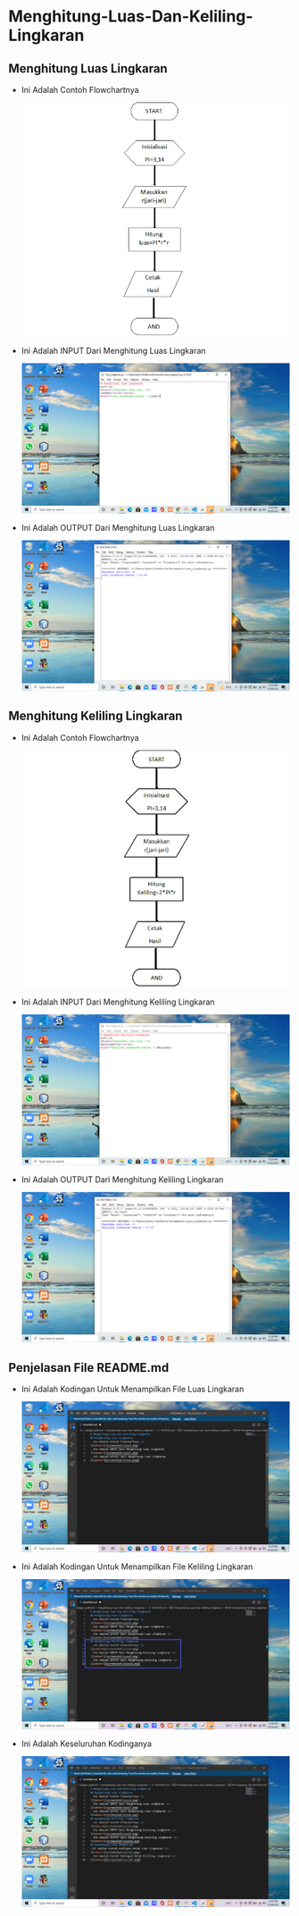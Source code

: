 # Menghitung-Luas-Dan-Keliling-Lingkaran
## Menghitung Luas Lingkaran
- Ini Adalah Contoh Flowchartnya <p>
![Gambar1](screenshot/ssss1.png)
- Ini Adalah INPUT Dari Menghitung Luas Lingkaran <p>
![Gambar2](screenshot/ssss7.png)
- Ini Adalah OUTPUT Dari Menghitung Luas Lingkaran <p>
![Gambar3](screenshot/ssss8.png)
## Menghitung Keliling Lingkaran
- Ini Adalah Contoh Flowchartnya <p>
![Gambar4](screenshot/ssss2.png)
- Ini Adalah INPUT Dari Menghitung Keliling Lingkaran <p>
![Gambar5](screenshot/ssss9.png)
- Ini Adalah OUTPUT Dari Menghitung Keliling Lingkaran <p>
![Gambar6](screenshot/ssss10.png)
## Penjelasan File README.md
- Ini Adalah Kodingan Untuk Menampilkan File Luas Lingkaran <p>
![Gambar7](screenshot/ssss11.png)
- Ini Adalah Kodingan Untuk Menampilkan File Keliling Lingkaran <p>
![Gambar8](screenshot/ssss12.png)
- Ini Adalah Keseluruhan Kodinganya <p>
![Gambar9](screenshot/ssss13.png)